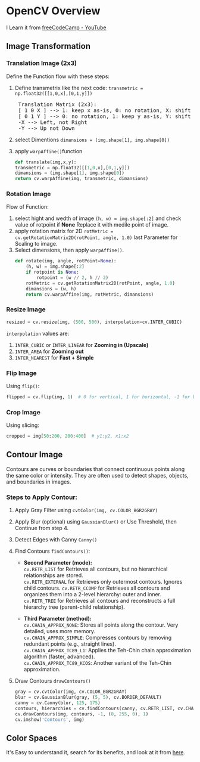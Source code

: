 #   **OpenCV Overview**
I Learn it from [freeCodeCamp - YouTube](https://www.youtube.com/watch?v=oXlwWbU8l2o&t=2653s) 
##  **Image Transformation**
### **Translation Image (2x3)**  
Define the Function flow with these steps:  
1. Define transmetrix like the next code:
    ```transmetric = np.float32([[1,0,x],[0,1,y]])```

    <pre lang="markdown"> Translation Matrix (2x3):  
    [ 1 0 X ] --> 1: keep x as-is, 0: no rotation, X: shift along x-axis 
    [ 0 1 Y ] --> 0: no rotation, 1: keep y as-is, Y: shift along y-axis  
    -X --> Left, not Right  
    -Y --> Up not Down  </pre>

2. select Dimentions `dimansions = (img.shape[1], img.shape[0])`  
3. apply `warpAffine()`function 
    ```python
    def translate(img,x,y):
    transmetric = np.float32([[1,0,x],[0,1,y]])
    dimansions = (img.shape[1], img.shape[0])
    return cv.warpAffine(img, transmetric, dimansions)

### **Rotation Image**

Flow of Function:
1. select hight and wedth of image `(h, w) = img.shape[:2]` and check value of rotpoint if **None** Replace it with medile point of image.
2. apply rotation matrix for 2D `rotMetric = cv.getRotationMatrix2D(rotPoint, angle, 1.0)` last Parameter for Scaling to image.
3. Select dimensions, then apply `warpAffine()`.
    ```python
    def rotate(img, angle, rotPoint=None):
        (h, w) = img.shape[:2]
        if rotpoint is None:
            rotpoint = (w // 2, h // 2)
        rotMetric = cv.getRotationMatrix2D(rotPoint, angle, 1.0)
        dimansions = (w, h)
        return cv.warpAffine(img, rotMetric, dimansions)
    ```
### **Resize Image**

```python
resized = cv.resize(img, (500, 500), interpolation=cv.INTER_CUBIC)
```
`interpolation` values are:
 1. `INTER_CUBIC` or `INTER_LINEAR` for **Zooming in (Upscale)**  
 2. `INTER_AREA` for **Zooming out**
 3. `INTER_NEAREST` for **Fast + Simple**

 ### **Flip Image**  
Using `flip()`:
```python
flipped = cv.flip(img, 1)  # 0 for vertical, 1 for horizontal, -1 for both
```

### **Crop Image**
Using slicing:
```python
cropped = img[50:200, 200:400]  # y1:y2, x1:x2
```


## **Contour Image**
Contours are curves or boundaries that connect continuous points along the same color or intensity.
They are often used to detect shapes, objects, and boundaries in images.  
### **Steps to Apply Contour:**
1. Apply Gray Filter using `cvtColor(img, cv.COLOR_BGR2GRAY)`
2. Apply Blur (optional) using `GaussianBlur()` or Use Threshold, then Continue from step 4.
3. Detect Edges with Canny `Canny()`
4. Find Contours `findContours()`:  
    - **Second Parameter (mode):**  
    `cv.RETR_LIST` for Retrieves all contours, but no hierarchical relationships are stored.  
    `cv.RETR_EXTERNAL` for Retrieves only outermost contours. Ignores child contours.
    `cv.RETR_CCOMP` for Retrieves all contours and organizes them into a 2-level hierarchy: outer and inner.   
    `cv.RETR_TREE` for Retrieves all contours and reconstructs a full hierarchy tree (parent-child relationship).

    - **Third Parameter (method):**  
    `cv.CHAIN_APPROX_NONE`: Stores all points along the contour. Very detailed, uses more memory.  
    `cv.CHAIN_APPROX_SIMPLE`: Compresses contours by removing redundant points (e.g., straight lines).  
    `cv.CHAIN_APPROX_TC89_L1`: Applies the Teh-Chin chain approximation algorithm (faster, advanced).  
    `cv.CHAIN_APPROX_TC89_KCOS`: Another variant of the Teh-Chin approximation.



5. Draw Contours `drawContours()`

    ```python
    gray = cv.cvtColor(img, cv.COLOR_BGR2GRAY)
    blur = cv.GaussianBlur(gray, (5, 5), cv.BORDER_DEFAULT)
    canny = cv.Canny(blur, 125, 175)
    contours, hierarchies = cv.findContours(canny, cv.RETR_LIST, cv.CHAIN_APPROX_SIMPLE)
    cv.drawContours(img, contours, -1, (0, 255, 0), 1)
    cv.imshow('Contours', img)
    ```


##  **Color Spaces**  
It's Easy to understand it, search for its benefits, and look at it from [here](color_space.py).  
